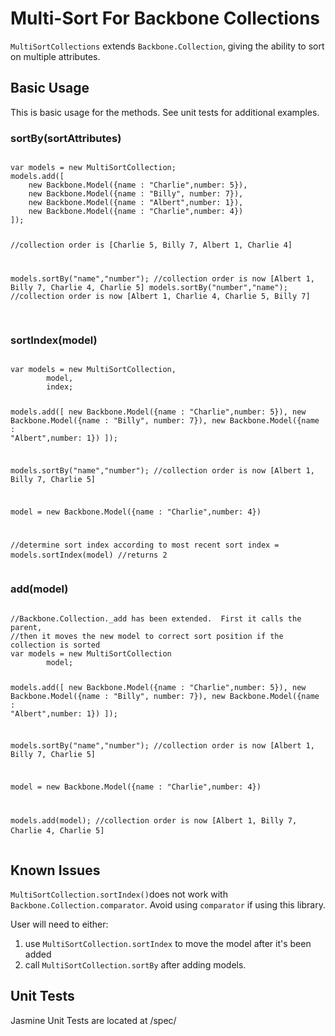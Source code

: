 <h1>Multi-Sort For Backbone Collections</h1>

<p>
	<code>MultiSortCollections</code> extends <code>Backbone.Collection</code>, 
	giving the ability to sort on multiple attributes.
</p>

<h2>Basic Usage</h2>
This is basic usage for the methods.  See unit tests for additional examples.

<h3>sortBy(sortAttributes)</h3>
<pre>
<code>
var models = new MultiSortCollection;
models.add([
	new Backbone.Model({name : "Charlie",number: 5}),
	new Backbone.Model({name : "Billy", number: 7}),
	new Backbone.Model({name : "Albert",number: 1}),
	new Backbone.Model({name : "Charlie",number: 4})
]);

//collection order is [Charlie 5, Billy 7, Albert 1, Charlie 4]

models.sortBy("name","number");  //collection order is now [Albert 1, Billy 7, Charlie 4, Charlie 5]
models.sortBy("number","name");  //collection order is now [Albert 1, Charlie 4, Charlie 5, Billy 7]
</code>
</pre>

<h3>sortIndex(model)</h3>
<pre>
<code>
var models = new MultiSortCollection,
		model,
		index;
		
models.add([
	new Backbone.Model({name : "Charlie",number: 5}),
	new Backbone.Model({name : "Billy", number: 7}),
	new Backbone.Model({name : "Albert",number: 1})
]);

models.sortBy("name","number"); //collection order is now [Albert 1, Billy 7, Charlie 5]

model = new Backbone.Model({name : "Charlie",number: 4})

//determine sort index according to most recent sort
index = models.sortIndex(model)			//returns 2
</code>
</pre>

<h3>add(model)</h3>
<pre>
<code>
//Backbone.Collection._add has been extended.  First it calls the parent,
//then it moves the new model to correct sort position if the collection is sorted
var models = new MultiSortCollection
		model;
		
models.add([
	new Backbone.Model({name : "Charlie",number: 5}),
	new Backbone.Model({name : "Billy", number: 7}),
	new Backbone.Model({name : "Albert",number: 1})
]);

models.sortBy("name","number"); //collection order is now [Albert 1, Billy 7, Charlie 5]

model = new Backbone.Model({name : "Charlie",number: 4})

models.add(model);	//collection order is now [Albert 1, Billy 7, Charlie 4, Charlie 5]
</code>
</pre>

<h2>Known Issues</h2>
<p>
	<code>MultiSortCollection.sortIndex()</code>does not work with <code>Backbone.Collection.comparator</code>.  Avoid using
	<code>comparator</code> if using this library. 
</p>

<p>
User will need to either:
<ol>
	<li>use <code>MultiSortCollection.sortIndex</code> to move the model after it's been added</li>
	<li>call <code>MultiSortCollection.sortBy</code> after adding models.</li>
</ol>
</p>

<h2>Unit Tests</h2>
<p>Jasmine Unit Tests are located at /spec/</p>